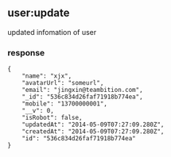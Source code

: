 ## user:update

updated infomation of user

### response
```
{
    "name": "xjx",
    "avatarUrl": "someurl",
    "email": "jingxin@teambition.com",
    "_id": "536c834d26faf71918b774ea",
    "mobile": "13700000001",
    "__v": 0,
    "isRobot": false,
    "updatedAt": "2014-05-09T07:27:09.280Z",
    "createdAt": "2014-05-09T07:27:09.280Z",
    "id": "536c834d26faf71918b774ea"
}
```
